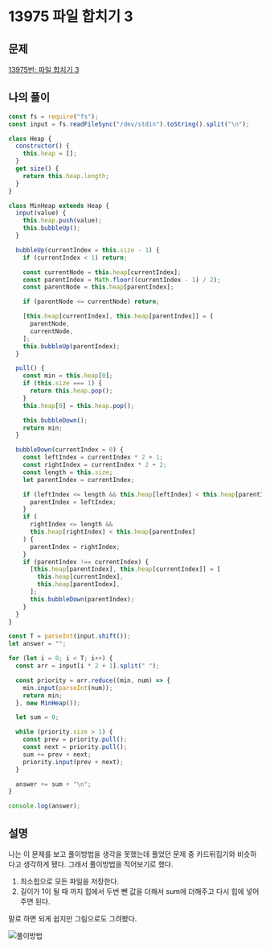# 13975 파일 합치기 3

## 문제

[13975번: 파일 합치기 3](https://www.acmicpc.net/problem/13975)

## 나의 풀이

```jsx
const fs = require("fs");
const input = fs.readFileSync("/dev/stdin").toString().split("\n");

class Heap {
  constructor() {
    this.heap = [];
  }
  get size() {
    return this.heap.length;
  }
}

class MinHeap extends Heap {
  input(value) {
    this.heap.push(value);
    this.bubbleUp();
  }

  bubbleUp(currentIndex = this.size - 1) {
    if (currentIndex < 1) return;

    const currentNode = this.heap[currentIndex];
    const parentIndex = Math.floor((currentIndex - 1) / 2);
    const parentNode = this.heap[parentIndex];

    if (parentNode <= currentNode) return;

    [this.heap[currentIndex], this.heap[parentIndex]] = [
      parentNode,
      currentNode,
    ];
    this.bubbleUp(parentIndex);
  }

  pull() {
    const min = this.heap[0];
    if (this.size === 1) {
      return this.heap.pop();
    }
    this.heap[0] = this.heap.pop();

    this.bubbleDown();
    return min;
  }

  bubbleDown(currentIndex = 0) {
    const leftIndex = currentIndex * 2 + 1;
    const rightIndex = currentIndex * 2 + 2;
    const length = this.size;
    let parentIndex = currentIndex;

    if (leftIndex <= length && this.heap[leftIndex] < this.heap[parentIndex]) {
      parentIndex = leftIndex;
    }
    if (
      rightIndex <= length &&
      this.heap[rightIndex] < this.heap[parentIndex]
    ) {
      parentIndex = rightIndex;
    }
    if (parentIndex !== currentIndex) {
      [this.heap[parentIndex], this.heap[currentIndex]] = [
        this.heap[currentIndex],
        this.heap[parentIndex],
      ];
      this.bubbleDown(parentIndex);
    }
  }
}

const T = parseInt(input.shift());
let answer = "";

for (let i = 0; i < T; i++) {
  const arr = input[i * 2 + 1].split(" ");

  const priority = arr.reduce((min, num) => {
    min.input(parseInt(num));
    return min;
  }, new MinHeap());

  let sum = 0;

  while (priority.size > 1) {
    const prev = priority.pull();
    const next = priority.pull();
    sum += prev + next;
    priority.input(prev + next);
  }

  answer += sum + "\n";
}

console.log(answer);
```

## 설명

나는 이 문제를 보고 풀이방법을 생각을 못했는데 풀었던 문제 중 카드뒤집기와 비슷하다고 생각하게 됐다. 그래서 풀이방법을 적어보기로 했다.

1. 최소힙으로 모든 파일을 저장한다.
2. 길이가 1이 될 때 까지 힙에서 두번 뺀 값을 더해서 sum에 더해주고 다시 힙에 넣어주면 된다.

말로 하면 되게 쉽지만 그림으로도 그려봤다.

![풀이방법](https://github.com/Minse5k/AlgorithmStudy/tree/main/queue/13975/seonjae_solution.jpg)
